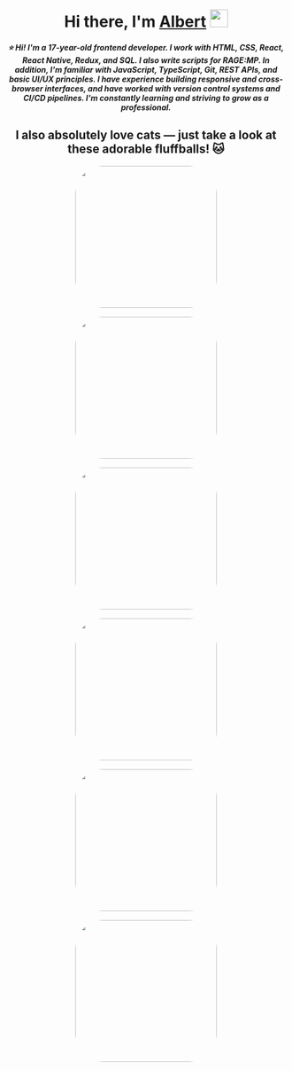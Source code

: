 <h1 align="center">Hi there, I'm <a href="https://en.wikipedia.org/wiki/Albert_Gonzalez" target="_blank">Albert</a> 
<img src="https://github.com/blackcater/blackcater/raw/main/images/Hi.gif" height="32"/></h1>

<h5 align="center">
⭐ Hi! I'm a 17-year-old frontend developer. I work with HTML, CSS, React, React Native, Redux, and SQL. I also write scripts for RAGE:MP.  
In addition, I'm familiar with JavaScript, TypeScript, Git, REST APIs, and basic UI/UX principles. I have experience building responsive and cross-browser interfaces, and have worked with version control systems and CI/CD pipelines. I'm constantly learning and striving to grow as a professional.
</h5>

<h2 align="center">I also absolutely love cats — just take a look at these adorable fluffballs! 🐱</h2>

<div align="center" style="display: flex; flex-direction: column; align-items: center; gap: 16px;">
  <img style="border-radius: 20%;" src="https://i.pinimg.com/736x/92/fa/b4/92fab42f1a6f71e626c029fa93b43011.jpg" height="256" />
  <img style="border-radius: 20%;" src="https://i.pinimg.com/736x/ef/69/92/ef6992e57090ef4101072f272d7ca9c1.jpg" height="256" />
  <img style="border-radius: 20%;" src="https://i.pinimg.com/736x/c7/9d/d7/c79dd7d0ac566971576a763e98892964.jpg" height="256" />
  <img style="border-radius: 20%;" src="https://i.pinimg.com/736x/d5/0b/e9/d50be9c91b7da80b7f939720f5aaa3cb.jpg" height="256" />
  <img style="border-radius: 20%;" src="https://i.pinimg.com/736x/c7/4f/52/c74f525bc7c7d467e72a08d5c878bf4d.jpg" height='256'> 
  <img style="border-radius: 20%;" src="https://i.pinimg.com/736x/5e/91/82/5e918203af1202eac0a8e286f8b9052e.jpg" height='256'> 
</div>
